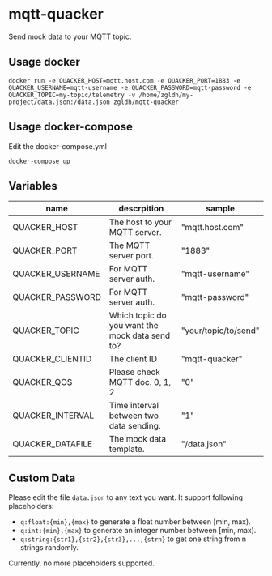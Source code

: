 # mqtt-quacker

Send mock data to your MQTT topic.

## Usage docker
`
docker run -e QUACKER_HOST=mqtt.host.com -e QUACKER_PORT=1883 -e QUACKER_USERNAME=mqtt-username -e QUACKER_PASSWORD=mqtt-password -e QUACKER_TOPIC=my-topic/telemetry -v /home/zgldh/my-project/data.json:/data.json zgldh/mqtt-quacker
`

## Usage docker-compose

Edit the docker-compose.yml  
```
docker-compose up 
```


## Variables

name| descrpition | sample
----|-------------|---------
QUACKER_HOST| The host to your MQTT server. | "mqtt.host.com"
QUACKER_PORT| The MQTT server port. |"1883"
QUACKER_USERNAME| For MQTT server auth. |"mqtt-username"
QUACKER_PASSWORD| For MQTT server auth. |"mqtt-password"
QUACKER_TOPIC| Which topic do you want the mock data send to? |"your/topic/to/send"
QUACKER_CLIENTID| The client ID |"mqtt-quacker"
QUACKER_QOS| Please check MQTT doc. 0, 1, 2 |"0"
QUACKER_INTERVAL| Time interval between two data sending. |"1"
QUACKER_DATAFILE| The mock data template. |"/data.json"

## Custom Data
Please edit the file `data.json` to any text you want. It support following placeholders:
- `q:float:{min},{max}` to generate a float number between [min, max).
- `q:int:{min},{max}` to generate an integer number between [min, max).
- `q:string:{str1},{str2},{str3},...,{strn}` to get one string from n strings randomly.

Currently, no more placeholders supported.

